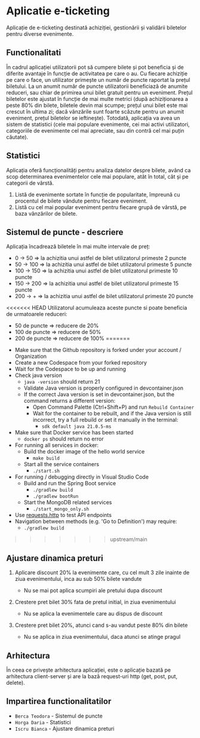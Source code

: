 # Aplicatie e-ticketing
Aplicație de e-ticketing destinată achiziției, gestionării și validării biletelor pentru diverse evenimente.

## Functionalitati
În cadrul aplicației utilizatorii pot să cumpere bilete și pot beneficia și de diferite avantaje în funcție de activitatea pe care o au. Cu fiecare achiziție pe care o face, un utilizator primește un număr de puncte raportat la prețul biletului. La un anumit număr de puncte utilizatorii beneficiază de anumite reduceri, sau chiar de primirea unui bilet gratuit pentru un eveniment. Prețul biletelor este ajustat în funcție de mai multe metrici (după achiziționarea a peste 80% din bilete, biletele devin mai scumpe; prețul unui bilet este mai crescut în ultima zi; dacă vânzările sunt foarte scăzute pentru un anumit eveniment, prețul biletelor se ieftinește). Totodată, aplicația va avea un sistem de statistici (cele mai populare evenimente, cei mai activi utilizatori, categoriile de evenimente cel mai apreciate, sau din contră cel mai puțin căutate).

## Statistici

Aplicația oferă funcționalități pentru analiza datelor despre bilete, având ca scop determinarea evenimentelor cele mai populare, atât în total, cât și pe categorii de vârstă.

1. Listă de evenimente sortate în funcție de popularitate, împreună cu procentul de bilete vândute pentru fiecare eveniment.
2. Listă cu cel mai popular eveniment pentru fiecare grupă de vârstă, pe baza vânzărilor de bilete.
## Sistemul de puncte - descriere
Aplicația încadrează biletele în mai multe intervale de preț:
 - 0 -> 50 => la achizitia unui astfel de bilet utilizatorul primeste 2 puncte
 - 50 -> 100 => la achizitia unui astfel de bilet utilizatorul primeste 5 puncte
 - 100 -> 150 => la achizitia unui astfel de bilet utilizatorul primeste 10 puncte
 - 150 -> 200 => la achizitia unui astfel de bilet utilizatorul primeste 15 puncte
 - 200 -> + => la achizitia unui astfel de bilet utilizatorul primeste 20 puncte

<<<<<<< HEAD
Utilizatorul acumuleaza aceste puncte si poate beneficia de urmatoarele reduceri:
 - 50 de puncte => reducere de 20%
 - 100 de puncte => reducere de 50%
 - 200 de puncte => reducere de 100%
=======
* Make sure that the Github repository is forked under your account / Organization
* Create a new Codespace from your forked repository
* Wait for the Codespace to be up and running
* Check java version
  * ```java -version``` should return 21
  * Validate Java version is properly configured in devcontainer.json
  * If the correct Java version is set in devcontainer.json, but the command returns a different version:
    * Open Command Palette (Ctrl+Shift+P) and run `Rebuild Container`
    * Wait for the container to be rebuilt, and if the Java version is still incorrect, try a full rebuild or set it manually in the terminal:
      * ```sdk default java 21.0.5-ms```
* Make sure that Docker service has been started
    * ```docker ps``` should return no error
* For running all services in docker:
    * Build the docker image of the hello world service
        * ```make build```
    * Start all the service containers
        * ```./start.sh```
* For running / debugging directly in Visual Studio Code
  * Build and run the Spring Boot service
    * ```./gradlew build```
    * ```./gradlew bootRun```
  * Start the MongoDB related services
      * ```./start_mongo_only.sh```
* Use [requests.http](requests.http) to test API endpoints
* Navigation between methods (e.g. 'Go to Definition') may require:
  * ```./gradlew build``` 
>>>>>>> upstream/main

## Ajustare dinamica preturi
    
1. Aplicare discount 20% la evenimente care, cu cel mult 3 zile inainte de ziua evenimentului, inca au sub 50% bilete vandute
   - Nu se mai pot aplica scumpiri ale pretului dupa discount

2. Crestere pret bilet 30% fata de pretul initial, in ziua evenimentului
   - Nu se aplica la evenimentele care au dispus de discount
     
3. Crestere pret bilet 20%, atunci cand s-au vandut peste 80% din bilete 
   - Nu se aplica in ziua evenimentului, daca atunci se atinge pragul 

## Arhitectura
În ceea ce privește arhitectura aplicației, este o aplicație bazată pe arhitectura client-server și are la bază request-uri http (get, post, put, delete).

## Impartirea functionalitatilor 
- `Berca Teodora` - Sistemul de puncte
- `Horga Daria` - Statistici
- `Iscru Bianca` - Ajustare dinamica preturi
